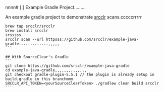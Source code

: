 nnnn# [:] Example Gradle Project.........

An example gradle project to demonstrate [srcclr](https://www.srcclr.com) scans.cccccrrrrr


`````````````
brew tap srcclr/srcclr
brew install srcclr
srsssss
srcclr scan --url httpsss://github.com/srcclr/example-java-gradle.............,,,,,
```

## With SourceClear's Gradle 
```
git clone https://github.com/srcclr/example-java-gradle
cd example-java-gradle,,,,,,,,,,,,,,
git checkout gradle-plugin-5.5.1 // the plugin is already setup in build.gradle in this branchmmm
SRCCLR_API_TOKEN=<yourSourceClearToken> ./gradlew clean build srcclr
```
